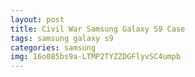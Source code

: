 ```yaml
---
layout: post
title: Civil War Samsung Galaxy S9 Case
tags: samsung galaxy s9
categories: samsung
img: 16o085bs9a-LTMP2TYZZDGFlyvSC4umpb
---
```

